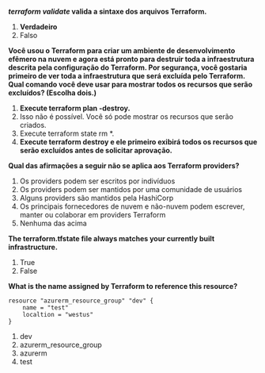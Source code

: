***terraform validate* valida a sintaxe dos arquivos Terraform.**

1. **Verdadeiro**
1. Falso

**Você usou o Terraform para criar um ambiente de desenvolvimento efêmero na nuvem e agora está pronto para destruir toda a infraestrutura descrita pela configuração do Terraform. Por segurança, você gostaria primeiro de ver toda a infraestrutura que será excluída pelo Terraform. Qual comando você deve usar para mostrar todos os recursos que serão excluídos? (Escolha dois.)**

1. **Execute terraform plan -destroy.**
1. Isso não é possível. Você só pode mostrar os recursos que serão criados.
1. Execute terraform state rm *.
1. **Execute terraform destroy e ele primeiro exibirá todos os recursos que serão excluídos antes de solicitar aprovação.**

**Qual das afirmações a seguir não se aplica aos Terraform providers?**

1. Os providers podem ser escritos por indivíduos
1. Os providers podem ser mantidos por uma comunidade de usuários
1. Alguns providers são mantidos pela HashiCorp
1. Os principais fornecedores de nuvem e não-nuvem podem escrever, manter ou colaborar em providers Terraform
1. Nenhuma das acima

**The terraform.tfstate file always matches your currently built infrastructure.**

1. True
1. False

**What is the name assigned by Terraform to reference this resource?**

```
resource "azurerm_resource_group" "dev" {
    name = "test"
    localtion = "westus"
}
```

1. dev
1. azurerm_resource_group
1. azurerm
1. test